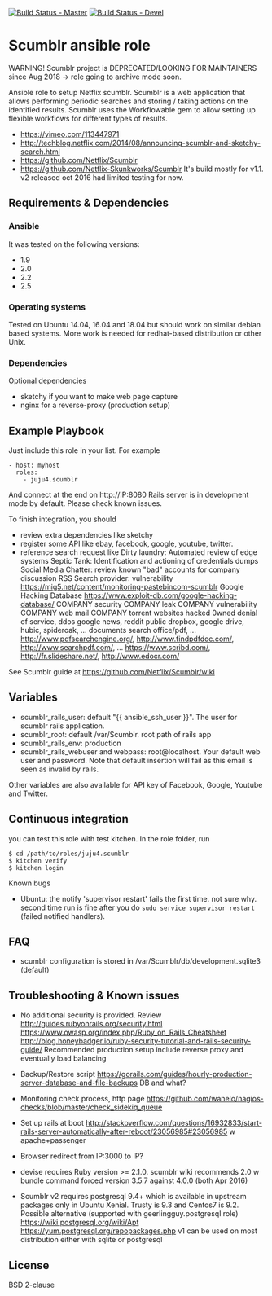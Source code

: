 [![Build Status - Master](https://travis-ci.org/juju4/ansible-scumblr.svg?branch=master)](https://travis-ci.org/juju4/ansible-scumblr)
[![Build Status - Devel](https://travis-ci.org/juju4/ansible-scumblr.svg?branch=devel)](https://travis-ci.org/juju4/ansible-scumblr/branches)
# Scumblr ansible role

WARNING! Scumblr project is DEPRECATED/LOOKING FOR MAINTAINERS since Aug 2018 -> role going to archive mode soon.

Ansible role to setup Netflix scumblr.
Scumblr is a web application that allows performing periodic searches and storing / taking actions on the identified results. Scumblr uses the Workflowable gem to allow setting up flexible workflows for different types of results.
* https://vimeo.com/113447971
* http://techblog.netflix.com/2014/08/announcing-scumblr-and-sketchy-search.html
* https://github.com/Netflix/Scumblr
* https://github.com/Netflix-Skunkworks/Scumblr
It's build mostly for v1.1. v2 released oct 2016 had limited testing for now.

## Requirements & Dependencies

### Ansible
It was tested on the following versions:
 * 1.9
 * 2.0
 * 2.2
 * 2.5

### Operating systems

Tested on Ubuntu 14.04, 16.04 and 18.04 but should work on similar debian based systems.
More work is needed for redhat-based distribution or other Unix.

### Dependencies

Optional dependencies
- sketchy if you want to make web page capture
- nginx for a reverse-proxy (production setup)

## Example Playbook

Just include this role in your list.
For example

```
- host: myhost
  roles:
    - juju4.scumblr
```

And connect at the end on http://IP:8080
Rails server is in development mode by default. Please check known issues.

To finish integration, you should
 - review extra dependencies like sketchy
 - register some API like ebay, facebook, google, youtube, twitter.
 - reference search request like
Dirty laundry: Automated review of edge systems
Septic Tank: Identification and actioning of credentials dumps
Social Media Chatter: review known "bad" accounts for company discussion
RSS Search provider: vulnerability
https://mig5.net/content/monitoring-pastebincom-scumblr
Google Hacking Database https://www.exploit-db.com/google-hacking-database/
COMPANY security
COMPANY leak
COMPANY vulnerability
COMPANY web mail
COMPANY torrent
websites hacked 0wned
denial of service, ddos
google news, reddit
public dropbox, google drive, hubic, spideroak, ...
documents search office/pdf, ...    http://www.pdfsearchengine.org/, http://www.findpdfdoc.com/, http://www.searchpdf.com/, ...
https://www.scribd.com/, http://fr.slideshare.net/, http://www.edocr.com/

See Scumblr guide at https://github.com/Netflix/Scumblr/wiki

## Variables

* scumblr_rails_user: default "{{ ansible_ssh_user }}". The user for scumblr rails application.
* scumblr_root: default /var/Scumblr. root path of rails app
* scumblr_rails_env: production
* scumblr_rails_webuser and webpass: root@localhost. Your default web user and password. Note that default insertion will fail as this email is seen as invalid by rails.

Other variables are also available for API key of Facebook, Google, Youtube and Twitter.

## Continuous integration

you can test this role with test kitchen.
In the role folder, run
```
$ cd /path/to/roles/juju4.scumblr
$ kitchen verify
$ kitchen login
```

Known bugs
* Ubuntu: the notify 'supervisor restart' fails the first time. not sure
  why. second time run is fine after you do ```sudo service supervisor restart```
  (failed notified handlers).

## FAQ

* scumblr configuration is stored in /var/Scumblr/db/development.sqlite3 (default)

## Troubleshooting & Known issues

* No additional security is provided. Review
http://guides.rubyonrails.org/security.html
https://www.owasp.org/index.php/Ruby_on_Rails_Cheatsheet
http://blog.honeybadger.io/ruby-security-tutorial-and-rails-security-guide/
Recommended production setup include reverse proxy and eventually load balancing

* Backup/Restore script
https://gorails.com/guides/hourly-production-server-database-and-file-backups
DB and what?


* Monitoring
check process, http page
https://github.com/wanelo/nagios-checks/blob/master/check_sidekiq_queue


* Set up rails at boot
http://stackoverflow.com/questions/16932833/start-rails-server-automatically-after-reboot/23056985#23056985
w apache+passenger

* Browser redirect from IP:3000 to IP?

* devise requires Ruby version >= 2.1.0.
scumblr wiki recommends 2.0 w bundle command
forced version 3.5.7 against 4.0.0 (both Apr 2016)

* Scumblr v2 requires postgresql 9.4+ which is available in upstream packages only in Ubuntu Xenial.
Trusty is 9.3 and Centos7 is 9.2.
Possible alternative (supported with geerlingguy.postgresql role)
https://wiki.postgresql.org/wiki/Apt
https://yum.postgresql.org/repopackages.php
v1 can be used on most distribution either with sqlite or postgresql

## License

BSD 2-clause

